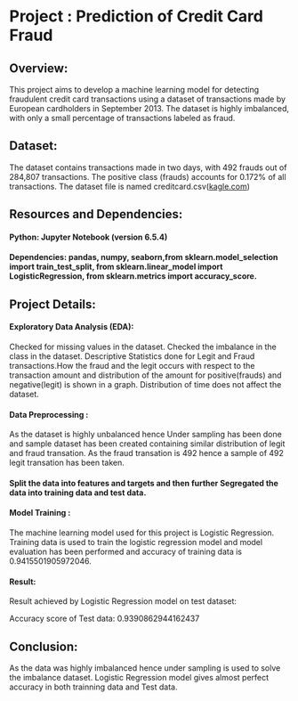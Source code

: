 # Project : Prediction of Credit Card Fraud

## Overview:
This project aims to develop a machine learning model for detecting fraudulent credit card transactions using a dataset of transactions made by European cardholders in September 2013. The dataset is highly imbalanced, with only a small percentage of transactions labeled as fraud.

## Dataset:
The dataset contains transactions made in two days, with 492 frauds out of 284,807 transactions. The positive class (frauds) accounts for 0.172% of all transactions. The dataset file is named creditcard.csv([kagle.com](https://www.kaggle.com/datasets/mlg-ulb/creditcardfraud))

## Resources and Dependencies:
#### Python: Jupyter Notebook (version 6.5.4)
#### Dependencies: pandas, numpy, seaborn,from sklearn.model_selection import train_test_split, from sklearn.linear_model import LogisticRegression, from sklearn.metrics import accuracy_score.

## Project Details:
#### Exploratory Data Analysis (EDA):
Checked for missing values in the dataset. Checked the imbalance in the class in the dataset. Descriptive Statistics done for Legit and Fraud transactions.How the fraud and the legit occurs with respect to the transaction amount and distribution of the amount for positive(frauds) and negative(legit) is shown in a graph. Distribution of time  does not affect the dataset.

#### Data Preprocessing :
As the dataset is highly unbalanced hence Under sampling has been done and sample dataset has been created containing similar distribution of legit and fraud transation. As the fraud transation is 492 hence a sample of 492 legit transation has been taken.

#### Split the data into features and targets and then further Segregated the data into training data and test data.

#### Model Training :
The machine learning model used for this project is Logistic Regression. Training data is used to train the logistic regression model and model evaluation has been performed and accuracy of training data is 0.9415501905972046.

#### Result:
Result achieved by Logistic Regression model on test dataset:

Accuracy score of Test data: 0.9390862944162437

## Conclusion:
As the data was highly imbalanced hence under sampling is used to solve the imbalance dataset. Logistic Regression model gives almost perfect accuracy in both trainning data and Test data. 
